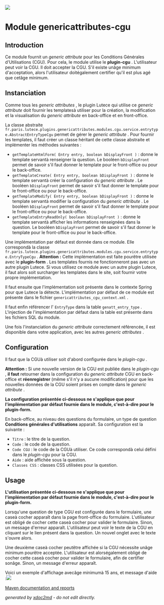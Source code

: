 ![](https://dev.lutece.paris.fr/jenkins/buildStatus/icon?job=module-genericattributes-cgu-deploy)
# Module genericattributes-cgu

## Introduction

Ce module fournit un *generic attribute* pour les Conditions G&eacute;n&eacute;rales d'Utilisations (CGU). Pour cela, le module utilise le **plugin-cgu** . L'utilisateur peut voir la CGU. Il doit accepter la CGU. S'il existe un&acirc;ge minimum d'acceptation, alors l'utilisateur doit&eacute;galement certifier qu'il est plus ag&eacute; que cet&acirc;ge minimum.

## Instanciation

Comme tous les *generic attributes* , le plugin Lutece qui utilise ce *generic attribute* doit fournir les templates&agrave; utiliser pour la cr&eacute;ation, la modification et la visualisation du *generic attribute* en back-office et en front-office.

La classe abstraite `fr.paris.lutece.plugins.genericattributes.modules.cgu.service.entrytype.AbstractEntryTypeCgu` permet de g&eacute;rer le *generic attribute* . Pour fournir les templates, il faut cr&eacute;er un classe h&eacute;ritant de cette classe abstraite et impl&eacute;menter les m&eacute;thodes suivantes :
 
*  `getTemplateHtmlForm( Entry entry, boolean bDisplayFront )` : donne le template servant&agrave; renseigner la question. Le bool&eacute;en `bDisplayFront` permet de savoir s'il faut donner le template pour le front-office ou pour le back-office.
*  `getTemplateCreate( Entry entry, boolean bDisplayFront )` : donne le template servant&agrave; cr&eacute;er la configuration du *generic attribute* . Le bool&eacute;en `bDisplayFront` permet de savoir s'il faut donner le template pour le front-office ou pour le back-office.
*  `getTemplateModify( Entry entry, boolean bDisplayFront )` : donne le template servant&agrave; modifier la configuration du *generic attribute* . Le bool&eacute;en `bDisplayFront` permet de savoir s'il faut donner le template pour le front-office ou pour le back-office.
*  `getTemplateEntryReadOnly( boolean bDisplayFront )` : donne le template servant&agrave; afficher les informations renseign&eacute;es dans la question. Le bool&eacute;en `bDisplayFront` permet de savoir s'il faut donner le template pour le front-office ou pour le back-office.


Une impl&eacute;mentation par d&eacute;faut est donn&eacute;e dans ce module. Elle correspond&agrave; la classe `fr.paris.lutece.plugins.genericattributes.modules.cgu.service.entrytype.EntryTypeCgu` . **Attention :** Cette impl&eacute;mentation est faite pour&ecirc;tre utilis&eacute;e avec le **plugin-form** . Les templates fournis ne fonctionneront pas avec un autre plugin Lutece. Si vous utilisez ce module avec un autre plugin Lutece, il faut alors soit surcharger les templates dans le site, soit fournir votre propre impl&eacute;mentation.

Il faut ensuite que l'impl&eacute;mentation soit pr&eacute;sente dans le contexte Spring pour que Lutece la d&eacute;tecte. L'impl&eacute;mentation par d&eacute;faut de ce module est pr&eacute;sente dans le fichier `genericattributes_cgu_context.xml` .

Il faut enfin r&eacute;f&eacute;rencer l' `EntryType` dans la table `genatt_entry_type` . L'injection de l'impl&eacute;mentation par d&eacute;faut dans la table est pr&eacute;sente dans les fichiers SQL du module.

Une fois l'instanciation du *generic attribute* correctement r&eacute;f&eacute;renc&eacute;e, il est disponible dans votre application, avec les autres *generic attributes* .

## Configuration

Il faut que la CGU&agrave; utiliser soit d'abord configur&eacute;e dans le *plugin-cgu* .

 **Attention :** Si une nouvelle version de la CGU est publi&eacute;e dans le *plugin-cgu* , **il faut** retourner dans la configuration du *generic attribute* CGU en back-office et **r&eacute;enregistrer** (m&ecirc;me s'il n'y a aucune modification) pour que les nouvelles donn&eacute;es de la CGU soient prises en compte dans le *generic attribute* .

 **La configuration pr&eacute;sent&eacute;e ci-dessous ne s'applique que pour l'impl&eacute;mentation par d&eacute;faut fournie dans le module, c'est-&agrave;-dire pour le plugin-form.** 

En back-office, au niveau des questions du formulaire, un type de question **Conditions g&eacute;n&eacute;rales d'utilisations** appara&icirc;t. Sa configuration est la suivante :
 
*  `Titre` : le titre de la question.
*  `Code` : le code de la question.
*  `Code CGU` : le code de la CGU&agrave; utiliser. Ce code correspond&agrave; celui d&eacute;fini dans le *plugin-cgu* pour la CGU.
*  `Aide` : aide affich&eacute;e sous la question.
*  `Classes CSS` : classes CSS utilis&eacute;es pour la question.


## Usage

 **L'utilisation pr&eacute;sent&eacute;e ci-dessous ne s'applique que pour l'impl&eacute;mentation par d&eacute;faut fournie dans le module, c'est-&agrave;-dire pour le plugin-form.** 

Lorsqu'une question de type CGU est configur&eacute;e dans le formulaire, une case&agrave; cocher appara&icirc;t dans la page front-office du formulaire. L'utilisateur est oblig&eacute; de cocher cette case&agrave; cocher pour valider le formulaire. Sinon, un message d'erreur appara&icirc;t. L'utilisateur peut voir le texte de la CGU en cliquant sur le lien pr&eacute;sent dans la question. Un nouvel onglet avec le texte s'ouvre alors.

Une deuxi&egrave;me case&agrave; cocher peut&ecirc;tre affich&eacute;e si la CGU n&eacute;cessite un&acirc;ge minimum pour&ecirc;tre accept&eacute;e. L'utilisateur est alors&eacute;galement oblig&eacute; de cocher cette case&agrave; cocher pour valider le formulaire, afin de certifier son&acirc;ge. Sinon, un message d'erreur appara&icirc;t.

Voici un exemple d'affichage avec&acirc;ge minimum&agrave; 15 ans, et message d'aide :![](https://dev.lutece.paris.fr/plugins/module-genericattributes-cgu/images/questionCGU.png)


[Maven documentation and reports](https://dev.lutece.paris.fr/plugins/module-genericattributes-cgu/)



 *generated by [xdoc2md](https://github.com/lutece-platform/tools-maven-xdoc2md-plugin) - do not edit directly.*